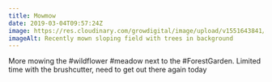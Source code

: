 ```yaml
---
title: Mowmow
date: 2019-03-04T09:57:24Z
image: https://res.cloudinary.com/growdigital/image/upload/v1551643841/meadow-324519A5.jpg
imageAlt: Recently mown sloping field with trees in background
---
```


More mowing the #wildflower #meadow next to the #ForestGarden. Limited time with the brushcutter, need to get out there again today
